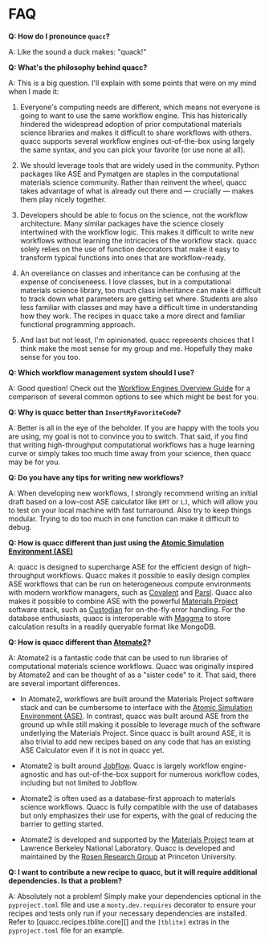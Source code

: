# FAQ

**Q: How do I pronounce `quacc`?**

A: Like the sound a duck makes: "quack!"

**Q: What's the philosophy behind quacc?**

A: This is a big question. I'll explain with some points that were on my mind when I made it:

1. Everyone's computing needs are different, which means not everyone is going to want to use the same workflow engine. This has historically hindered the widespread adoption of prior computational materials science libraries and makes it difficult to share workflows with others. quacc supports several workflow engines out-of-the-box using largely the same syntax, and you can pick your favorite (or use none at all).

2. We should leverage tools that are widely used in the community. Python packages like ASE and Pymatgen are staples in the computational materials science community. Rather than reinvent the wheel, quacc takes advantage of what is already out there and — crucially — makes them play nicely together.

3. Developers should be able to focus on the science, not the workflow architecture. Many similar packages have the science closely intertwined with the workflow logic. This makes it difficult to write new workflows without learning the intricacies of the workflow stack. quacc solely relies on the use of function decorators that make it easy to transform typical functions into ones that are workflow-ready.

4. An overeliance on classes and inheritance can be confusing at the expense of conciseneess. I love classes, but in a computational materials science library, too much class inheritance can make it difficult to track down what parameters are getting set where. Students are also less familiar with classes and may have a difficult time in understanding how they work. The recipes in quacc take a more direct and familiar functional programming approach.

5. And last but not least, I'm opinionated. quacc represents choices that I think make the most sense for my group and me. Hopefully they make sense for you too.

**Q: Which workflow management system should I use?**

A: Good question! Check out the [Workflow Engines Overview Guide](../user/basics/wflow_overview.md) for a comparison of several common options to see which might be best for you.

**Q: Why is quacc better than `InsertMyFavoriteCode`?**

A: Better is all in the eye of the beholder. If you are happy with the tools you are using, my goal is not to convince you to switch. That said, if you find that writing high-throughput computational workflows has a huge learning curve or simply takes too much time away from your science, then quacc may be for you.

**Q: Do you have any tips for writing new workflows?**

A: When developing new workflows, I strongly recommend writing an initial draft based on a low-cost ASE calculator like `EMT` or `LJ`, which will allow you to test on your local machine with fast turnaround. Also try to keep things modular. Trying to do too much in one function can make it difficult to debug.

**Q: How is quacc different than just using the [Atomic Simulation Environment (ASE)](https://wiki.fysik.dtu.dk/ase/)**

A: quacc is designed to supercharge ASE for the efficient design of high-throughput workflows. Quacc makes it possible to easily design complex ASE workflows that can be run on heterogeneous compute environments with modern workflow managers, such as [Covalent](https://github.com/AgnostiqHQ/covalent) and [Parsl](https://github.com/Parsl/parsl). Quacc also makes it possible to combine ASE with the powerful [Materials Project](https://materialsproject.org/) software stack, such as [Custodian](https://github.com/materialsproject/custodian) for on-the-fly error handling. For the database enthusiasts, quacc is interoperable with [Maggma](https://github.com/materialsproject/maggma) to store calculation results in a readily queryable format like MongoDB.

**Q: How is quacc different than [Atomate2](https://github.com/materialsproject/atomate2)?**

A: Atomate2 is a fantastic code that can be used to run libraries of computational materials science workflows. Quacc was originally inspired by Atomate2 and can be thought of as a "sister code" to it. That said, there are several important differences.

- In Atomate2, workflows are built around the Materials Project software stack and can be cumbersome to interface with the [Atomic Simulation Environment (ASE)](https://wiki.fysik.dtu.dk/ase/). In contrast, quacc was built around ASE from the ground up while still making it possible to leverage much of the software underlying the Materials Project. Since quacc is built around ASE, it is also trivial to add new recipes based on any code that has an existing ASE Calculator even if it is not in quacc yet.

- Atomate2 is built around [Jobflow](https://github.com/materialsproject/jobflow). Quacc is largely workflow engine-agnostic and has out-of-the-box support for numerous workflow codes, including but not limited to Jobflow.

- Atomate2 is often used as a database-first approach to materials science workflows. Quacc is fully compatible with the use of databases but only emphasizes their use for experts, with the goal of reducing the barrier to getting started.

- Atomate2 is developed and supported by the [Materials Project](http://materialsproject.org/) team at Lawrence Berkeley National Laboratory. Quacc is developed and maintained by the [Rosen Research Group](https://rosen.cbe.princeton.edu/) at Princeton University.

**Q: I want to contribute a new recipe to quacc, but it will require additional dependencies. Is that a problem?**

A: Absolutely not a problem! Simply make your dependencies optional in the `pyproject.toml` file and use a `monty.dev.requires` decorator to ensure your recipes and tests only run if your necessary dependencies are installed. Refer to [quacc.recipes.tblite.core][] and the `[tblite]` extras in the `pyproject.toml` file for an example.
